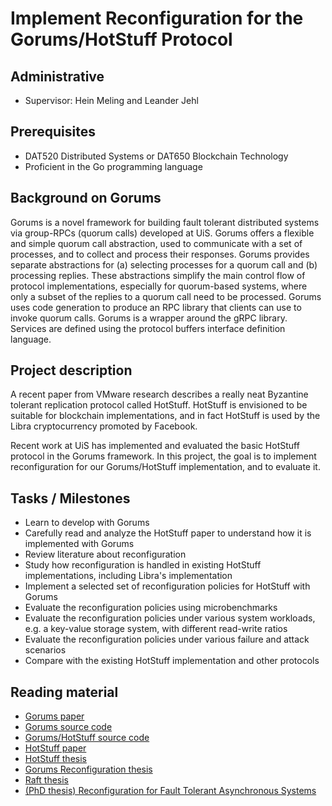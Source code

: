 # Implement Reconfiguration for the Gorums/HotStuff Protocol

## Administrative

- Supervisor: Hein Meling and Leander Jehl

## Prerequisites

- DAT520 Distributed Systems or DAT650 Blockchain Technology
- Proficient in the Go programming language

## Background on Gorums

Gorums is a novel framework for building fault tolerant distributed systems via group-RPCs (quorum calls) developed at UiS.
Gorums offers a flexible and simple quorum call abstraction, used to communicate with a set of processes, and to collect and process their responses.
Gorums provides separate abstractions for (a) selecting processes for a quorum call and (b) processing replies.
These abstractions simplify the main control flow of protocol implementations, especially for quorum-based systems, where only a subset of the replies to a quorum call need to be processed.
Gorums uses code generation to produce an RPC library that clients can use to invoke quorum calls.
Gorums is a wrapper around the gRPC library. Services are defined using the protocol buffers interface definition language.

## Project description

A recent paper from VMware research describes a really neat Byzantine tolerant replication protocol called HotStuff.
HotStuff is envisioned to be suitable for blockchain implementations, and in fact HotStuff is used by the Libra cryptocurrency promoted by Facebook.

Recent work at UiS has implemented and evaluated the basic HotStuff protocol in the Gorums framework.
In this project, the goal is to implement reconfiguration for our Gorums/HotStuff implementation, and to evaluate it.

## Tasks / Milestones

- Learn to develop with Gorums
- Carefully read and analyze the HotStuff paper to understand how it is implemented with Gorums
- Review literature about reconfiguration
- Study how reconfiguration is handled in existing HotStuff implementations, including Libra's implementation
- Implement a selected set of reconfiguration policies for HotStuff with Gorums
- Evaluate the reconfiguration policies using microbenchmarks
- Evaluate the reconfiguration policies under various system workloads, e.g. a key-value storage system, with different read-write ratios
- Evaluate the reconfiguration policies under various failure and attack scenarios
- Compare with the existing HotStuff implementation and other protocols

## Reading material

- [Gorums paper](https://ieeexplore.ieee.org/document/7980198/)
- [Gorums source code](https://github.com/relab/gorums)
- [Gorums/HotStuff source code](https://github.com/relab/hotstuff)
- [HotStuff paper](https://arxiv.org/pdf/1803.05069.pdf)
- [HotStuff thesis](https://www.dropbox.com/s/n3no6zvsbrugf28/hotstuff-thesis.pdf?dl=0)
- [Gorums Reconfiguration thesis](https://www.dropbox.com/s/l8bn5dbgb3zlmyd/GorumsReconfiguration-223841_29568658_1.pdf?dl=0)
- [Raft thesis](https://www.dropbox.com/s/uff20f2oyqbae64/Pedersen_Sebastian.pdf?dl=0)
- [(PhD thesis) Reconfiguration for Fault Tolerant Asynchronous Systems](https://www.dropbox.com/s/yqpyez0rpq2mp0e/thesis.pdf?dl=0)
